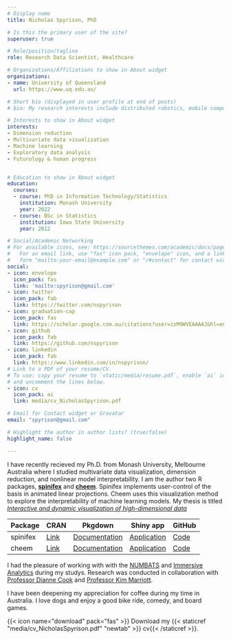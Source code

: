 ```yaml
---
# Display name
title: Nicholas Spyrison, PhD

# Is this the primary user of the site?
superuser: true

# Role/position/tagline
role: Research Data Scientist, Healthcare

# Organizations/Affiliations to show in About widget
organizations:
- name: University of Queensland
  url: https://www.uq.edu.au/

# Short bio (displayed in user profile at end of posts)
# bio: My research interests include distributed robotics, mobile computing and programmable matter.

# Interests to show in About widget
interests:
- Dimension reduction
- Multivariate data visualization
- Machine learning
- Exploratory data analysis
- Futurology & human progress


# Education to show in About widget
education:
  courses:
  - course: PhD in Information Technology/Statistics
    institution: Monash University
    year: 2022
  - course: BSc in Statistics
    institution: Iowa State University
    year: 2012

# Social/Academic Networking
# For available icons, see: https://sourcethemes.com/academic/docs/page-builder/#icons
#   For an email link, use "fas" icon pack, "envelope" icon, and a link in the
#   form "mailto:your-email@example.com" or "/#contact" for contact widget.
social:
- icon: envelope
  icon_pack: fas
  link: 'mailto:spyrison@gmail.com'
- icon: twitter
  icon_pack: fab
  link: https://twitter.com/nspyrison
- icon: graduation-cap
  icon_pack: fas
  link: https://scholar.google.com.au/citations?user=zzM9WVEAAAAJ&hl=en
- icon: github
  icon_pack: fab
  link: https://github.com/nspyrison
- icon: linkedin
  icon_pack: fab
  link: https://www.linkedin.com/in/nspyrison/
# Link to a PDF of your resume/CV.
# To use: copy your resume to `static/media/resume.pdf`, enable `ai` icons in `params.toml`, 
# and uncomment the lines below.
- icon: cv
  icon_pack: ai
  link: media/cv_NicholasSpyrison.pdf

# Email for Contact widget or Gravatar
email: "spyrison@gmail.com"

# Highlight the author in author lists? (true/false)
highlight_name: false

---
```



I have recently recieved my Ph.D. from Monash University, Melbourne Australia where I studied multivariate data visualization, dimension reduction, and nonlinear model interpretability. I am the author two R packages, [__spinifex__](https://nspyrison.github.io/spinifex/) and [__cheem__](https://nspyrison.github.io/cheem/). Spinifex implements user-control of the basis in animated linear projections. Cheem uses this visualization method to explore the interpretability of machine learning models. My thesis is titled [_Interactive and dynamic visualization of high-dimensional data_](https://nspyrison.github.io/thesis_ns/)

| Package | CRAN | Pkgdown | Shiny app | GitHub |
| ------- | ---- | ----------- | --------- | ------ |
| spinifex | [Link](https://CRAN.R-project.org/package=spinifex) | [Documentation](https://nspyrison.github.io/spinifex/) | [Application](https://nicholas-spyrison.shinyapps.io/radial_tour/) | [Code](https://github.com/nspyrison/spinifex) |
| cheem | [Link](https://CRAN.R-project.org/package=cheem) | [Documentation](https://nspyrison.github.io/cheem/) | [Application](https://nicholas-spyrison.shinyapps.io/cheem_initial/) | [Code](https://github.com/nspyrison/cheem) |



I had the pleasure of working with with the [NUMBATS](https://numbat.space/) and [Immersive Analytics](https://ialab.it.monash.edu/) during my studys. Research was conducted in collaboration with 
[Professor Dianne Cook](http://www.dicook.org/) and [Professor Kim Marriott](https://research.monash.edu/en/persons/kimbal-marriott).

I have been deepening my appreciation for coffee during my time in Australia. I love dogs and enjoy a good bike ride, comedy, and board games.

{{< icon name="download" pack="fas" >}} Download my {{< staticref "media/cv_NicholasSpyrison.pdf" "newtab" >}} cv{{< /staticref >}}.
